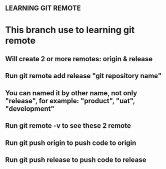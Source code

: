 ## LEARNING GIT REMOTE
## <h1>This branch use to learning git remote</h1>

## Will create 2 or more remotes: origin & release

## Run git remote add release "git repository name"

## You can named it by other name, not only "release", for example: "product", "uat", "development"

## Run git remote -v to see these 2 remote
## Run git push origin to push code to origin
## Run git push release to push code to release